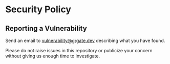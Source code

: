 Security Policy
===============

## Reporting a Vulnerability

Send an email to vulnerability@grgate.dev describing what you have found.

Please do not raise issues in this repository or publicize your concern without
giving us enough time to investigate.
